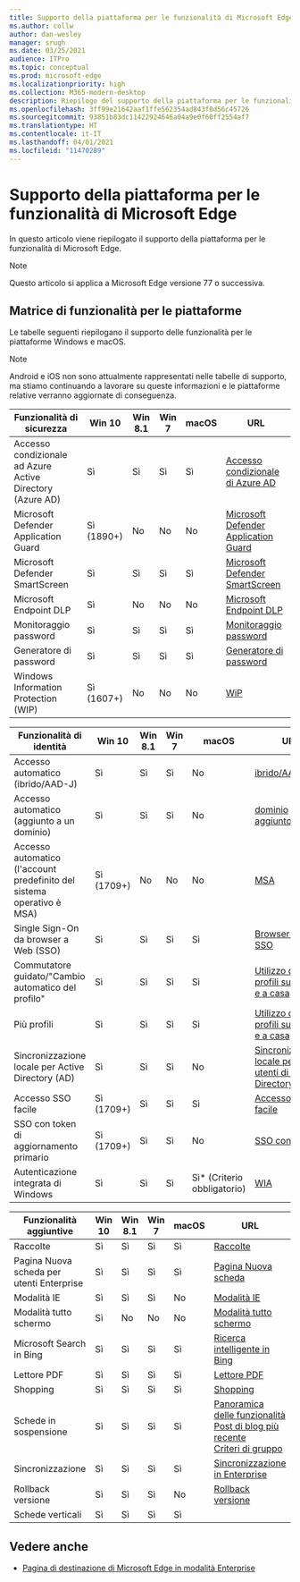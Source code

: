 ```yaml
---
title: Supporto della piattaforma per le funzionalità di Microsoft Edge
ms.author: collw
author: dan-wesley
manager: srugh
ms.date: 03/25/2021
audience: ITPro
ms.topic: conceptual
ms.prod: microsoft-edge
ms.localizationpriority: high
ms.collection: M365-modern-desktop
description: Riepilogo del supporto della piattaforma per le funzionalità di Microsoft Edge
ms.openlocfilehash: 3ff99e21642aaf1ffe562354ad843f8d56c45726
ms.sourcegitcommit: 93851b83dc11422924646a04a9e0f60ff2554af7
ms.translationtype: HT
ms.contentlocale: it-IT
ms.lasthandoff: 04/01/2021
ms.locfileid: "11470289"
---
```

# <a name="platform-support-for-microsoft-edge-features"></a>Supporto della piattaforma per le funzionalità di Microsoft Edge

In questo articolo viene riepilogato il supporto della piattaforma per le funzionalità di Microsoft Edge.

> [!NOTE]
> Questo articolo si applica a Microsoft Edge versione 77 o successiva.

## <a name="feature-matrix-for-platforms"></a>Matrice di funzionalità per le piattaforme

Le tabelle seguenti riepilogano il supporto delle funzionalità per le piattaforme Windows e macOS.

> [!NOTE]
> Android e iOS non sono attualmente rappresentati nelle tabelle di supporto, ma stiamo continuando a lavorare su queste informazioni e le piattaforme relative verranno aggiornate di conseguenza.

| Funzionalità di sicurezza |Win 10|Win 8.1|Win 7|macOS|URL|
|--------|-------|--------|-----|-------|---|
|Accesso condizionale ad Azure Active Directory (Azure AD)|Sì|Sì|Sì|Sì|[Accesso condizionale di Azure AD](https://docs.microsoft.com/deployedge/ms-edge-security-conditional-access#accessing-conditional-access-protected-resources-in-microsoft-edge)|
|Microsoft Defender Application Guard|Sì (1890+)|No|No|No|[Microsoft Defender Application Guard](https://docs.microsoft.com/deployedge/microsoft-edge-security-windows-defender-application-guard) |
|Microsoft Defender SmartScreen|Sì|Sì|Sì|Sì|[Microsoft Defender SmartScreen](https://docs.microsoft.com/deployedge/microsoft-edge-security-smartscreen) |
|Microsoft Endpoint DLP|Sì|No|No|No|[Microsoft Endpoint DLP](https://docs.microsoft.com/deployedge/microsoft-edge-security-dlp#microsoft-endpoint-data-loss-prevention-endpoint-dlp)|
|Monitoraggio password|Sì|Sì|Sì|Sì|[Monitoraggio password](https://blogs.windows.com/msedgedev/2021/01/21/edge-88-privacy/)|
|Generatore di password|Sì|Sì|Sì|Sì |[Generatore di password](https://blogs.windows.com/msedgedev/2021/01/21/edge-88-privacy/)|
|Windows Information Protection (WIP)|Sì (1607+)|No|No|No|[WiP](https://docs.microsoft.com/deployedge/microsoft-edge-security-windows-information-protection#system-requirements)|


|Funzionalità di identità| Win 10 | Win 8.1 | Win 7 | macOS | URL |
|--|--|--|--|--|--|
|Accesso automatico (ibrido/AAD-J)|Sì|Sì|Sì|No|[ibrido/AAD-J](https://docs.microsoft.com/deployedge/microsoft-edge-security-identity#automatic-sign-in)|
|Accesso automatico (aggiunto a un dominio)|Sì|Sì|Sì| No|[dominio aggiunto](https://docs.microsoft.com/deployedge/microsoft-edge-security-identity#automatic-sign-in)|
|Accesso automatico (l'account predefinito del sistema operativo è MSA)|Sì (1709+)|No|No|No|[MSA](https://docs.microsoft.com/deployedge/microsoft-edge-security-identity#automatic-sign-in)|
|Single Sign-On da browser a Web (SSO)|Sì|Sì|Sì|Sì|[Browser-Web SSO](https://www.microsoft.com/microsoft-365/roadmap?featureid=66332)|
|Commutatore guidato/"Cambio automatico del profilo"|Sì|Sì|Sì|Sì|[Utilizzo di più profili sul lavoro e a casa](https://blogs.windows.com/msedgedev/2020/04/30/automatic-profile-switching/) |
|Più profili|Sì|Sì|Sì|Sì|[Utilizzo di più profili sul lavoro e a casa](https://blogs.windows.com/msedgedev/2020/04/30/automatic-profile-switching/) |
|Sincronizzazione locale per Active Directory (AD)|Sì|Sì|Sì|No|[Sincronizzazione locale per gli utenti di Active Directory (AD)](https://docs.microsoft.com/deployedge/microsoft-edge-on-premises-sync) |
|Accesso SSO facile|Sì (1709+)|Sì|Sì|Sì|[Accesso SSO facile](https://docs.microsoft.com/deployedge/microsoft-edge-security-identity#seamless-sso)|
|SSO con token di aggiornamento primario|Sì (1709+)|Sì|Sì|No|[SSO con PRT](https://docs.microsoft.com/deployedge/microsoft-edge-security-identity#sso-with-primary-refresh-token-prt)|
|Autenticazione integrata di Windows|Sì|Sì|Sì|Sì* (Criterio obbligatorio)|[WIA](https://docs.microsoft.com/deployedge/microsoft-edge-security-identity#windows-integrated-authentication-wia)|

|Funzionalità aggiuntive|Win 10|Win 8.1|Win 7|macOS|URL|
|--------|-------|--------|-----|-------|---|
|Raccolte|Sì|Sì|Sì|Sì|[Raccolte](https://blogs.windows.com/msedgedev/2019/12/09/improvements-collections-sync-microsoft-edge/) |
|Pagina Nuova scheda per utenti Enterprise|Sì|Sì|Sì|Sì|[Pagina Nuova scheda](https://blogs.windows.com/msedgedev/2020/10/29/enterprise-new-tab-page-my-feed/) |
|Modalità IE|Sì|Sì|Sì|No|[Modalità IE](https://docs.microsoft.com/deployedge/edge-ie-mode#prerequisites)|
|Modalità tutto schermo|Sì|No|No|No|[Modalità tutto schermo](https://docs.microsoft.com/deployedge/microsoft-edge-configure-kiosk-mode)|
|Microsoft Search in Bing|Sì|Sì|Sì|Sì|[Ricerca intelligente in Bing](https://www.microsoft.com/edge/business/intelligent-search-with-bing) |
|Lettore PDF|Sì|Sì|Sì|Sì|[Lettore PDF](https://docs.microsoft.com/deployedge/microsoft-edge-pdf) |
|Shopping|Sì|Sì|Sì|Sì|[Shopping](https://techcommunity.microsoft.com/t5/articles/introducing-shopping-with-microsoft-edge/m-p/1870080) |
|Schede in sospensione|Sì|Sì|Sì|Sì|[Panoramica delle funzionalità](https://docs.microsoft.com/deployedge/microsoft-edge-relnote-stable-channel)<br>[Post di blog più recente](https://blogs.windows.com/msedgedev/2021/03/04/edge-89-performance/)<br>[Criteri di gruppo](https://docs.microsoft.com/deployedge/microsoft-edge-policies#sleeping-tabs-settings)|
|Sincronizzazione|Sì|Sì|Sì|Sì| [Sincronizzazione in Enterprise](https://docs.microsoft.com/deployedge/microsoft-edge-enterprise-sync) |
|Rollback versione|Sì|Sì|Sì|No|[Rollback versione](https://docs.microsoft.com/deployedge/edge-learnmore-rollback) |
|Schede verticali|Sì|Sì|Sì|Sì| |

## <a name="see-also"></a>Vedere anche

- [Pagina di destinazione di Microsoft Edge in modalità Enterprise](https://aka.ms/EdgeEnterprise)